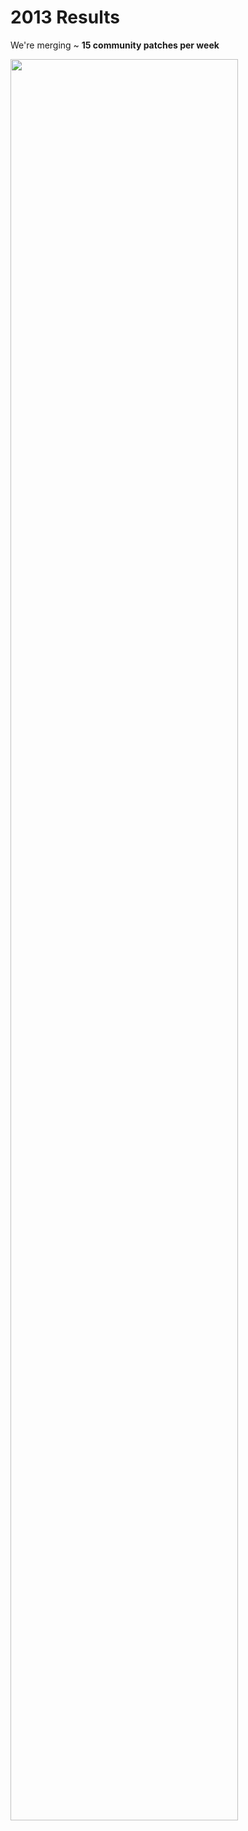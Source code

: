 <!SLIDE>
# 2013 Results

We're merging ~ **15 community patches per week**

<img align=center width="85%" src="image/_images/pull_requests_2013.png">

